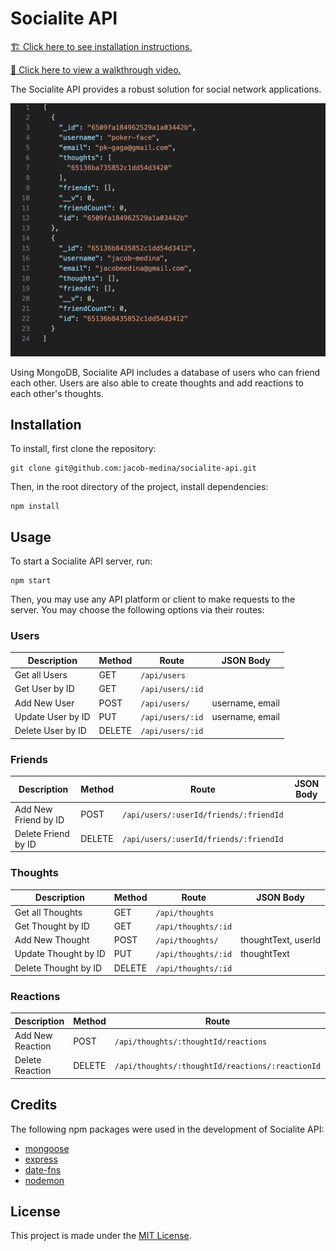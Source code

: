 # Socialite API

[🏗️ Click here to see installation instructions.](#installation)

[🎥 Click here to view a walkthrough video.](https://drive.google.com/file/d/1SGvfxOUZbqTZ4jTiDBx9OuRFKBiQXpVW/view?usp=sharing)

The Socialite API provides a robust solution for social network applications.

![Socialite API Preview](./readme-assets/Socialite%20API%20Preview.png)

Using MongoDB, Socialite API includes a database of users who can friend each other. Users are also able to create thoughts and add reactions to each other's thoughts.

## Installation

To install, first clone the repository:

    git clone git@github.com:jacob-medina/socialite-api.git

Then, in the root directory of the project, install dependencies:

    npm install


## Usage

To start a Socialite API server, run:

    npm start

Then, you may use any API platform or client to make requests to the server. You may choose the following options via their routes:

### Users

| Description | Method | Route | JSON Body |
| --- | --- | --- | --- |
| Get all Users | GET | `/api/users` | |
| Get User by ID | GET | `/api/users/:id` | |
| Add New User | POST | `/api/users/` | username, email |
| Update User by ID | PUT | `/api/users/:id` | username, email |
| Delete User by ID | DELETE | `/api/users/:id` | |

### Friends

| Description | Method | Route | JSON Body |
| --- | --- | --- | --- |
| Add New Friend by ID | POST | `/api/users/:userId/friends/:friendId` | |
| Delete Friend by ID | DELETE | `/api/users/:userId/friends/:friendId` | |

### Thoughts

| Description | Method | Route | JSON Body |
| --- | --- | --- | --- |
| Get all Thoughts | GET | `/api/thoughts` | |
| Get Thought by ID | GET | `/api/thoughts/:id` | |
| Add New Thought | POST | `/api/thoughts/` | thoughtText, userId |
| Update Thought by ID | PUT | `/api/thoughts/:id` | thoughtText |
| Delete Thought by ID | DELETE | `/api/thoughts/:id` | |

### Reactions

| Description | Method | Route | JSON Body |
| --- | --- | --- | --- |
| Add New Reaction | POST | `/api/thoughts/:thoughtId/reactions` | reactionBody, userId |
| Delete Reaction | DELETE | `/api/thoughts/:thoughtId/reactions/:reactionId` | |


## Credits

The following npm packages were used in the development of Socialite API:

- [mongoose](https://www.npmjs.com/package/mongoose)
- [express](https://www.npmjs.com/package/express)
- [date-fns](https://www.npmjs.com/package/date-fns)
- [nodemon](https://www.npmjs.com/package/nodemon)


## License

This project is made under the [MIT License](./LICENSE).